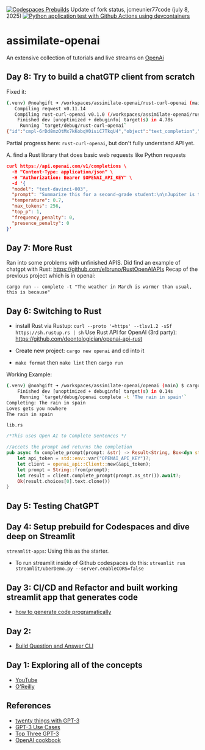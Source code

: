 [![Codespaces Prebuilds](https://github.com/nogibjj/assimilate-openai/actions/workflows/codespaces/create_codespaces_prebuilds/badge.svg)](https://github.com/nogibjj/assimilate-openai/actions/workflows/codespaces/create_codespaces_prebuilds)
Update of fork status, jcmeunier77code (july 8, 2025)
[![Python application test with Github Actions using devcontainers](https://github.com/jcmeunier77code/assimilate-openai/actions/workflows/main.yml/badge.svg)](https://github.com/jcmeunier77code/assimilate-openai/actions/workflows/main.yml)

# assimilate-openai

An extensive collection of tutorials and live streams on [OpenAi](https://openai.com/)

## Day 8:  Try to build a chatGTP client from scratch

Fixed it:

```bash
(.venv) @noahgift ➜ /workspaces/assimilate-openai/rust-curl-openai (main) $ cargo run
   Compiling reqwest v0.11.14
   Compiling rust-curl-openai v0.1.0 (/workspaces/assimilate-openai/rust-curl-openai)
    Finished dev [unoptimized + debuginfo] target(s) in 4.78s
     Running `target/debug/rust-curl-openai`
{"id":"cmpl-6rDd8mzOtMx7kKobqV0isiC7TkqU4","object":"text_completion","created":1678141798,"model":"text-davinci-003","choices":[{"text":"\n\nJupiter is the fifth planet from the Sun and the biggest one in our Solar System. It is very bright and can be seen in the night sky. It is named after the Roman god Jupiter. It is usually the third brightest thing you can see in the night sky after the Moon and Venus.","index":0,"logprobs":null,"finish_reason":"stop"}],"usage":{"prompt_tokens":151,"completion_tokens":62,"total_tokens":213}}
```

Partial progress here:  `rust-curl-openai`, but don't fully understand API yet.

A.  find a Rust library that does basic web requests like Python requests
```json
curl https://api.openai.com/v1/completions \
  -H "Content-Type: application/json" \
  -H "Authorization: Bearer $OPENAI_API_KEY" \
  -d '{
  "model": "text-davinci-003",
  "prompt": "Summarize this for a second-grade student:\n\nJupiter is the fifth planet from the Sun and the largest in the Solar System. It is a gas giant with a mass one-thousandth that of the Sun, but two-and-a-half times that of all the other planets in the Solar System combined. Jupiter is one of the brightest objects visible to the naked eye in the night sky, and has been known to ancient civilizations since before recorded history. It is named after the Roman god Jupiter.[19] When viewed from Earth, Jupiter can be bright enough for its reflected light to cast visible shadows,[20] and is on average the third-brightest natural object in the night sky after the Moon and Venus.",
  "temperature": 0.7,
  "max_tokens": 256,
  "top_p": 1,
  "frequency_penalty": 0,
  "presence_penalty": 0
}'
```


## Day 7:  More Rust

Ran into some problems with unfinished APIS.  Did find an example of chatgpt with Rust:  https://github.com/elbruno/RustOpenAIAPIs
Recap of the previous project which is in openai:

`cargo run -- complete -t "The weather in March is warmer than usual, this is because"`


## Day 6: Switching to Rust  

* install Rust via Rustup: `curl --proto '=https' --tlsv1.2 -sSf https://sh.rustup.rs | sh`
Use Rust API for OpenAI (3rd party):  https://github.com/deontologician/openai-api-rust

* Create new project: `cargo new openai` and cd into it
* `make format` then `make lint` then `cargo run`

Working Example:

```bash
(.venv) @noahgift ➜ /workspaces/assimilate-openai/openai (main) $ cargo run -- complete -t "The rain in spain"
    Finished dev [unoptimized + debuginfo] target(s) in 0.14s
     Running `target/debug/openai complete -t 'The rain in spain'`
Completing: The rain in spain
Loves gets you nowhere
The rain in spain
```

`lib.rs`
```rust
/*This uses Open AI to Complete Sentences */

//accets the prompt and returns the completion
pub async fn complete_prompt(prompt: &str) -> Result<String, Box<dyn std::error::Error>> {
    let api_token = std::env::var("OPENAI_API_KEY")?;
    let client = openai_api::Client::new(&api_token);
    let prompt = String::from(prompt);
    let result = client.complete_prompt(prompt.as_str()).await?;
    Ok(result.choices[0].text.clone())
}

```


## Day 5:  Testing ChatGPT



## Day 4:  Setup prebuild for Codespaces and dive deep on Streamlit

`streamlit-apps`:  Using this as the starter.

* To run streamlit inside of Github codespaces do this:  `streamlit run streamlit/uberDemo.py --server.enableCORS=false`

## Day 3:  CI/CD and Refactor and built working streamlit app that generates code


* [how to generate code programatically](https://beta.openai.com/docs/guides/code)

## Day 2:  

* [Build Question and Answer CLI](https://github.com/nogibjj/assimilate-openai/blob/main/questionAnswerCLI.py)

## Day 1:  Exploring all of the concepts

* [YouTube](https://www.youtube.com/watch?v=lgGyDd_fQrA)
* [O'Reilly](https://learning.oreilly.com/videos/assimilate-openai/08252022VIDEOPAIML/08252022VIDEOPAIML-c1_s0/)

## References

* [twenty things with GPT-3](https://towardsdatascience.com/20-creative-things-to-try-out-with-gpt-3-2aacee3e2abf)
* [GPT-3 Use Cases](https://medium.com/eoraa-co/trending-use-cases-of-gpt-3-by-openai-56318b6a9184)
* [Top Three GPT-3](https://www.educative.io/blog/top-uses-gpt-3-deep-learning)
* [OpenAI cookbook](https://github.com/openai/openai-cookbook/tree/main/examples)
